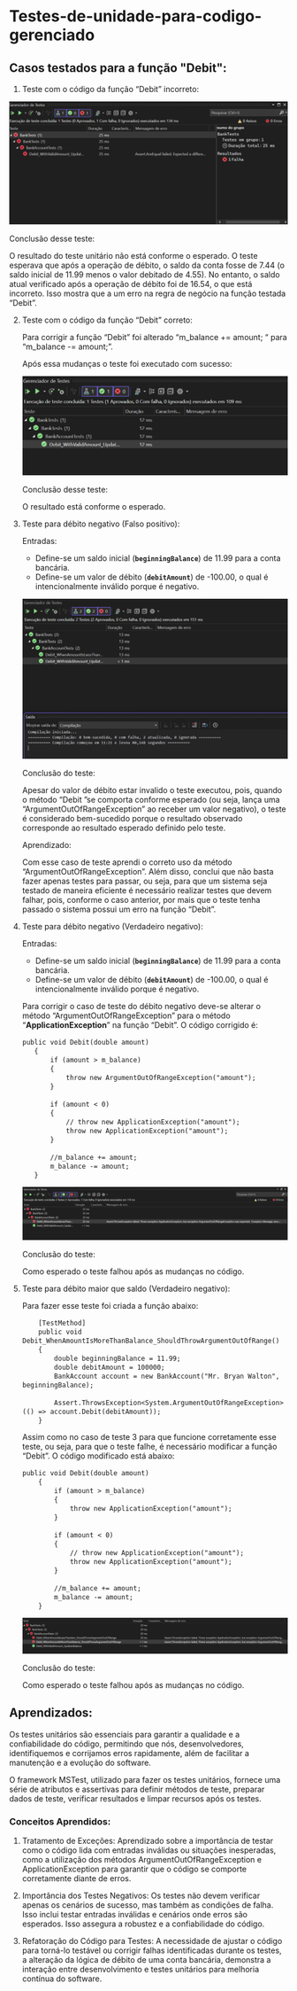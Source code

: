 # Testes-de-unidade-para-codigo-gerenciado

## Casos testados para a função "Debit":

1. Teste com o código da função “Debit” incorreto:

![teste_01](Assets/teste_1.png)

Conclusão desse teste:

O resultado do teste unitário não está conforme o esperado. O teste esperava que após a operação de débito, o saldo da conta fosse de 7.44 (o saldo inicial de 11.99 menos o valor debitado de 4.55). No entanto, o saldo atual verificado após a operação de débito foi de 16.54, o que está incorreto. Isso mostra que a um erro na regra de negócio na função testada “Debit”.

2. Teste com o código da função “Debit” correto:

    
    Para corrigir a função “Debit” foi alterado “m_balance += amount; “ para “m_balance -= amount;”.
    
    Após essa mudanças o teste foi executado com sucesso:

    ![teste_02](Assets/teste_2.png)

    Conclusão desse teste:

    O resultado está conforme o esperado.

3. Teste para débito negativo (Falso positivo):

    Entradas: 
    
    - Define-se um saldo inicial (**`beginningBalance`**) de 11.99 para a conta bancária.
    - Define-se um valor de débito (**`debitAmount`**) de -100.00, o qual é intencionalmente inválido porque é negativo.

    ![teste_03](Assets/teste_3.png)   

    Conclusão do teste:

    Apesar do valor de débito estar invalido o teste executou, pois, quando o método “Debit ”se comporta conforme esperado (ou seja, lança uma “ArgumentOutOfRangeException” ao receber um valor negativo), o teste é considerado bem-sucedido porque o resultado observado corresponde ao resultado esperado definido pelo teste.

    Aprendizado:

    Com esse caso de teste aprendi o correto uso da método “ArgumentOutOfRangeException”. Além disso, conclui que não basta fazer apenas testes para passar, ou seja, para que um sistema seja testado de maneira eficiente é necessário realizar testes que devem falhar, pois, conforme o caso anterior, por mais que o teste tenha passado o sistema possui um erro na função “Debit”.

4. Teste para débito negativo (Verdadeiro negativo):
    
    Entradas: 
    
    - Define-se um saldo inicial (**`beginningBalance`**) de 11.99 para a conta bancária.
    - Define-se um valor de débito (**`debitAmount`**) de -100.00, o qual é intencionalmente inválido porque é negativo.
    
    Para corrigir o caso de teste do débito negativo deve-se alterar o método “ArgumentOutOfRangeException” para o método “**ApplicationException**” na função “Debit”. O código corrigido é:

     ``` 
     public void Debit(double amount)
        {
            if (amount > m_balance)
            {
                throw new ArgumentOutOfRangeException("amount");
            }

            if (amount < 0)
            {
                // throw new ApplicationException("amount");
                throw new ApplicationException("amount");
            }

            //m_balance += amount;     
            m_balance -= amount;    
        }
     
     ```

    ![teste_04](Assets/teste_4.png)

    Conclusão do teste:

    Como esperado o teste falhou após as mudanças no código.  

5. Teste para débito maior que saldo (Verdadeiro negativo):

    Para fazer esse teste foi criada a função abaixo:

    ``` 
        [TestMethod]
        public void Debit_WhenAmountIsMoreThanBalance_ShouldThrowArgumentOutOfRange()
        {
            double beginningBalance = 11.99;
            double debitAmount = 100000;
            BankAccount account = new BankAccount("Mr. Bryan Walton", beginningBalance);

            Assert.ThrowsException<System.ArgumentOutOfRangeException>(() => account.Debit(debitAmount));
        }
    ```

    Assim como no caso de teste 3 para que funcione corretamente esse teste, ou seja, para que o teste falhe, é necessário modificar a função “Debit”. O código modificado está abaixo:

    ```
    public void Debit(double amount)
        {
            if (amount > m_balance)
            {
                throw new ApplicationException("amount");
            }

            if (amount < 0)
            {
                // throw new ApplicationException("amount");
                throw new ApplicationException("amount");
            }

            //m_balance += amount;     
            m_balance -= amount;    
        }    
    ```

    ![teste_05](Assets/teste_5.png)

    Conclusão do teste:

    Como esperado o teste falhou após as mudanças no código.


## Aprendizados:

Os testes unitários são essenciais para garantir a qualidade e a confiabilidade do código, permitindo que nós, desenvolvedores, identifiquemos e corrijamos erros rapidamente, além de facilitar a manutenção e a evolução do software.

O framework MSTest, utilizado para fazer os testes unitários, fornece uma série de atributos e assertivas para definir métodos de teste, preparar dados de teste, verificar resultados e limpar recursos após os testes.

### Conceitos Aprendidos:

1. Tratamento de Exceções:
    Aprendizado sobre a importância de testar como o código lida com entradas inválidas ou situações inesperadas, como a utilização dos métodos ArgumentOutOfRangeException e ApplicationException para garantir que o código se comporte corretamente diante de erros.

2. Importância dos Testes Negativos:
    Os testes não devem verificar apenas os cenários de sucesso, mas também as condições de falha. Isso inclui testar entradas inválidas e cenários onde erros são esperados. Isso assegura a robustez e a confiabilidade do código.

3. Refatoração do Código para Testes:
    A necessidade de ajustar o código para torná-lo testável ou corrigir falhas identificadas durante os testes, a alteração da lógica de débito de uma conta bancária, demonstra a interação entre desenvolvimento e testes unitários para melhoria contínua do software.
